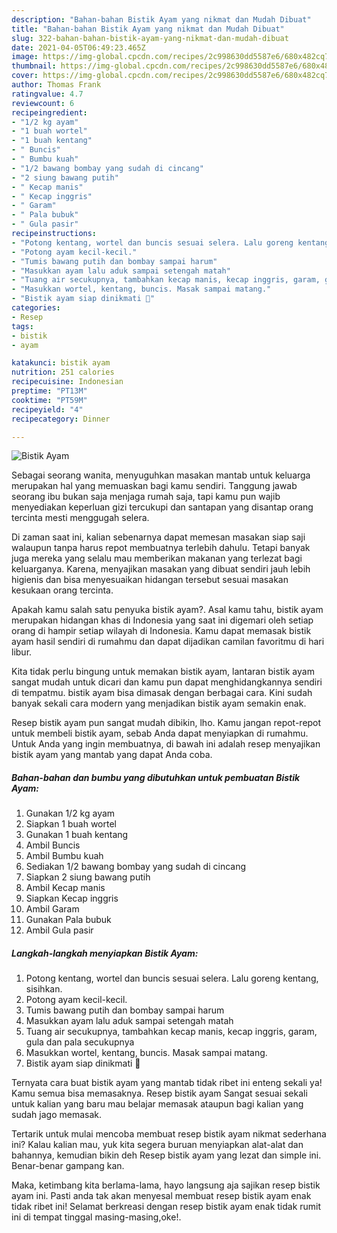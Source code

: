 ```yaml
---
description: "Bahan-bahan Bistik Ayam yang nikmat dan Mudah Dibuat"
title: "Bahan-bahan Bistik Ayam yang nikmat dan Mudah Dibuat"
slug: 322-bahan-bahan-bistik-ayam-yang-nikmat-dan-mudah-dibuat
date: 2021-04-05T06:49:23.465Z
image: https://img-global.cpcdn.com/recipes/2c998630dd5587e6/680x482cq70/bistik-ayam-foto-resep-utama.jpg
thumbnail: https://img-global.cpcdn.com/recipes/2c998630dd5587e6/680x482cq70/bistik-ayam-foto-resep-utama.jpg
cover: https://img-global.cpcdn.com/recipes/2c998630dd5587e6/680x482cq70/bistik-ayam-foto-resep-utama.jpg
author: Thomas Frank
ratingvalue: 4.7
reviewcount: 6
recipeingredient:
- "1/2 kg ayam"
- "1 buah wortel"
- "1 buah kentang"
- " Buncis"
- " Bumbu kuah"
- "1/2 bawang bombay yang sudah di cincang"
- "2 siung bawang putih"
- " Kecap manis"
- " Kecap inggris"
- " Garam"
- " Pala bubuk"
- " Gula pasir"
recipeinstructions:
- "Potong kentang, wortel dan buncis sesuai selera. Lalu goreng kentang, sisihkan."
- "Potong ayam kecil-kecil."
- "Tumis bawang putih dan bombay sampai harum"
- "Masukkan ayam lalu aduk sampai setengah matah"
- "Tuang air secukupnya, tambahkan kecap manis, kecap inggris, garam, gula dan pala secukupnya"
- "Masukkan wortel, kentang, buncis. Masak sampai matang."
- "Bistik ayam siap dinikmati 🤗"
categories:
- Resep
tags:
- bistik
- ayam

katakunci: bistik ayam 
nutrition: 251 calories
recipecuisine: Indonesian
preptime: "PT13M"
cooktime: "PT59M"
recipeyield: "4"
recipecategory: Dinner

---
```



![Bistik Ayam](https://img-global.cpcdn.com/recipes/2c998630dd5587e6/680x482cq70/bistik-ayam-foto-resep-utama.jpg)

Sebagai seorang wanita, menyuguhkan masakan mantab untuk keluarga merupakan hal yang memuaskan bagi kamu sendiri. Tanggung jawab seorang ibu bukan saja menjaga rumah saja, tapi kamu pun wajib menyediakan keperluan gizi tercukupi dan santapan yang disantap orang tercinta mesti menggugah selera.

Di zaman  saat ini, kalian sebenarnya dapat memesan masakan siap saji walaupun tanpa harus repot membuatnya terlebih dahulu. Tetapi banyak juga mereka yang selalu mau memberikan makanan yang terlezat bagi keluarganya. Karena, menyajikan masakan yang dibuat sendiri jauh lebih higienis dan bisa menyesuaikan hidangan tersebut sesuai masakan kesukaan orang tercinta. 



Apakah kamu salah satu penyuka bistik ayam?. Asal kamu tahu, bistik ayam merupakan hidangan khas di Indonesia yang saat ini digemari oleh setiap orang di hampir setiap wilayah di Indonesia. Kamu dapat memasak bistik ayam hasil sendiri di rumahmu dan dapat dijadikan camilan favoritmu di hari libur.

Kita tidak perlu bingung untuk memakan bistik ayam, lantaran bistik ayam sangat mudah untuk dicari dan kamu pun dapat menghidangkannya sendiri di tempatmu. bistik ayam bisa dimasak dengan berbagai cara. Kini sudah banyak sekali cara modern yang menjadikan bistik ayam semakin enak.

Resep bistik ayam pun sangat mudah dibikin, lho. Kamu jangan repot-repot untuk membeli bistik ayam, sebab Anda dapat menyiapkan di rumahmu. Untuk Anda yang ingin membuatnya, di bawah ini adalah resep menyajikan bistik ayam yang mantab yang dapat Anda coba.

<!--inarticleads1-->

##### Bahan-bahan dan bumbu yang dibutuhkan untuk pembuatan Bistik Ayam:

1. Gunakan 1/2 kg ayam
1. Siapkan 1 buah wortel
1. Gunakan 1 buah kentang
1. Ambil  Buncis
1. Ambil  Bumbu kuah
1. Sediakan 1/2 bawang bombay yang sudah di cincang
1. Siapkan 2 siung bawang putih
1. Ambil  Kecap manis
1. Siapkan  Kecap inggris
1. Ambil  Garam
1. Gunakan  Pala bubuk
1. Ambil  Gula pasir




<!--inarticleads2-->

##### Langkah-langkah menyiapkan Bistik Ayam:

1. Potong kentang, wortel dan buncis sesuai selera. Lalu goreng kentang, sisihkan.
1. Potong ayam kecil-kecil.
1. Tumis bawang putih dan bombay sampai harum
1. Masukkan ayam lalu aduk sampai setengah matah
1. Tuang air secukupnya, tambahkan kecap manis, kecap inggris, garam, gula dan pala secukupnya
1. Masukkan wortel, kentang, buncis. Masak sampai matang.
1. Bistik ayam siap dinikmati 🤗




Ternyata cara buat bistik ayam yang mantab tidak ribet ini enteng sekali ya! Kamu semua bisa memasaknya. Resep bistik ayam Sangat sesuai sekali untuk kalian yang baru mau belajar memasak ataupun bagi kalian yang sudah jago memasak.

Tertarik untuk mulai mencoba membuat resep bistik ayam nikmat sederhana ini? Kalau kalian mau, yuk kita segera buruan menyiapkan alat-alat dan bahannya, kemudian bikin deh Resep bistik ayam yang lezat dan simple ini. Benar-benar gampang kan. 

Maka, ketimbang kita berlama-lama, hayo langsung aja sajikan resep bistik ayam ini. Pasti anda tak akan menyesal membuat resep bistik ayam enak tidak ribet ini! Selamat berkreasi dengan resep bistik ayam enak tidak rumit ini di tempat tinggal masing-masing,oke!.

